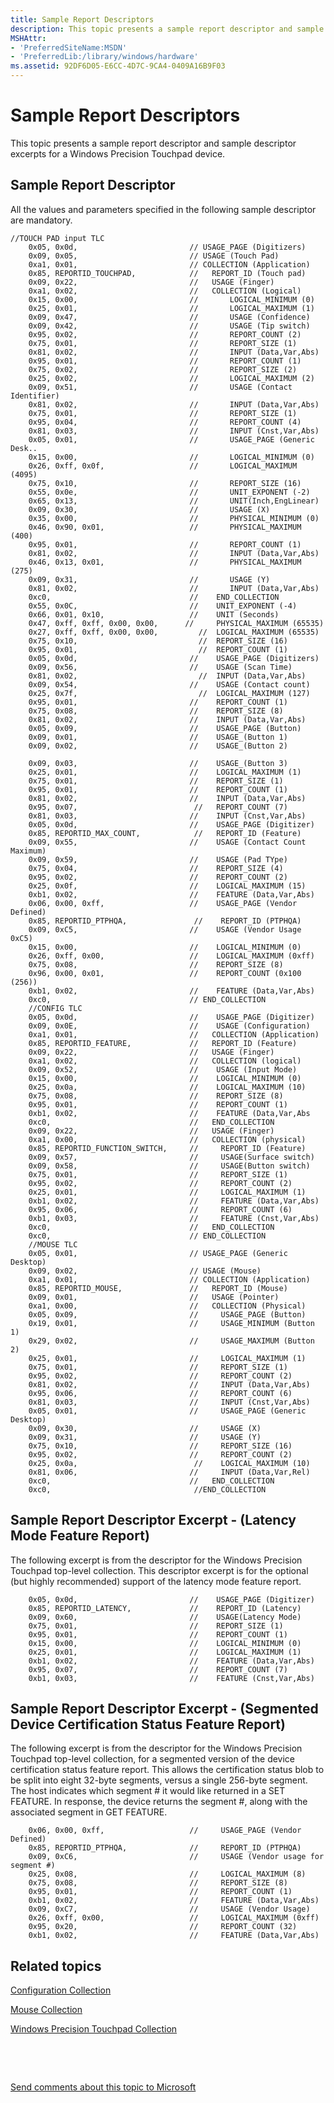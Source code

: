 ```yaml
---
title: Sample Report Descriptors
description: This topic presents a sample report descriptor and sample descriptor excerpts for a Windows Precision Touchpad device.
MSHAttr:
- 'PreferredSiteName:MSDN'
- 'PreferredLib:/library/windows/hardware'
ms.assetid: 92DF6D05-E6CC-4D7C-9CA4-0409A16B9F03
---
```


# Sample Report Descriptors


This topic presents a sample report descriptor and sample descriptor excerpts for a Windows Precision Touchpad device.

## Sample Report Descriptor


All the values and parameters specified in the following sample descriptor are mandatory.

``` syntax
//TOUCH PAD input TLC
    0x05, 0x0d,                         // USAGE_PAGE (Digitizers)          
    0x09, 0x05,                         // USAGE (Touch Pad)             
    0xa1, 0x01,                         // COLLECTION (Application)         
    0x85, REPORTID_TOUCHPAD,            //   REPORT_ID (Touch pad)              
    0x09, 0x22,                         //   USAGE (Finger)                 
    0xa1, 0x02,                         //   COLLECTION (Logical)  
    0x15, 0x00,                         //       LOGICAL_MINIMUM (0)
    0x25, 0x01,                         //       LOGICAL_MAXIMUM (1)
    0x09, 0x47,                         //       USAGE (Confidence) 
    0x09, 0x42,                         //       USAGE (Tip switch)
    0x95, 0x02,                         //       REPORT_COUNT (2)
    0x75, 0x01,                         //       REPORT_SIZE (1)
    0x81, 0x02,                         //       INPUT (Data,Var,Abs)
    0x95, 0x01,                         //       REPORT_COUNT (1)
    0x75, 0x02,                         //       REPORT_SIZE (2)
    0x25, 0x02,                         //       LOGICAL_MAXIMUM (2)
    0x09, 0x51,                         //       USAGE (Contact Identifier)
    0x81, 0x02,                         //       INPUT (Data,Var,Abs)
    0x75, 0x01,                         //       REPORT_SIZE (1)
    0x95, 0x04,                         //       REPORT_COUNT (4)             
    0x81, 0x03,                         //       INPUT (Cnst,Var,Abs)
    0x05, 0x01,                         //       USAGE_PAGE (Generic Desk..
    0x15, 0x00,                         //       LOGICAL_MINIMUM (0)
    0x26, 0xff, 0x0f,                   //       LOGICAL_MAXIMUM (4095)         
    0x75, 0x10,                         //       REPORT_SIZE (16)             
    0x55, 0x0e,                         //       UNIT_EXPONENT (-2)           
    0x65, 0x13,                         //       UNIT(Inch,EngLinear)                  
    0x09, 0x30,                         //       USAGE (X)                    
    0x35, 0x00,                         //       PHYSICAL_MINIMUM (0)         
    0x46, 0x90, 0x01,                   //       PHYSICAL_MAXIMUM (400)
    0x95, 0x01,                         //       REPORT_COUNT (1)         
    0x81, 0x02,                         //       INPUT (Data,Var,Abs)         
    0x46, 0x13, 0x01,                   //       PHYSICAL_MAXIMUM (275)
    0x09, 0x31,                         //       USAGE (Y)                    
    0x81, 0x02,                         //       INPUT (Data,Var,Abs)    
    0xc0,                               //    END_COLLECTION
    0x55, 0x0C,                         //    UNIT_EXPONENT (-4)           
    0x66, 0x01, 0x10,                   //    UNIT (Seconds)        
    0x47, 0xff, 0xff, 0x00, 0x00,      //     PHYSICAL_MAXIMUM (65535)
    0x27, 0xff, 0xff, 0x00, 0x00,         //  LOGICAL_MAXIMUM (65535) 
    0x75, 0x10,                           //  REPORT_SIZE (16)             
    0x95, 0x01,                           //  REPORT_COUNT (1) 
    0x05, 0x0d,                         //    USAGE_PAGE (Digitizers)
    0x09, 0x56,                         //    USAGE (Scan Time)    
    0x81, 0x02,                           //  INPUT (Data,Var,Abs)         
    0x09, 0x54,                         //    USAGE (Contact count)
    0x25, 0x7f,                           //  LOGICAL_MAXIMUM (127) 
    0x95, 0x01,                         //    REPORT_COUNT (1)
    0x75, 0x08,                         //    REPORT_SIZE (8)    
    0x81, 0x02,                         //    INPUT (Data,Var,Abs)
    0x05, 0x09,                         //    USAGE_PAGE (Button)         
    0x09, 0x01,                         //    USAGE_(Button 1)     
    0x09, 0x02,                         //    USAGE_(Button 2)     

    0x09, 0x03,                         //    USAGE_(Button 3)     
    0x25, 0x01,                         //    LOGICAL_MAXIMUM (1)          
    0x75, 0x01,                         //    REPORT_SIZE (1)              
    0x95, 0x01,                         //    REPORT_COUNT (1)             
    0x81, 0x02,                         //    INPUT (Data,Var,Abs)
    0x95, 0x07,                          //   REPORT_COUNT (7)                 
    0x81, 0x03,                         //    INPUT (Cnst,Var,Abs)
    0x05, 0x0d,                         //    USAGE_PAGE (Digitizer)
    0x85, REPORTID_MAX_COUNT,            //   REPORT_ID (Feature)              
    0x09, 0x55,                         //    USAGE (Contact Count Maximum)
    0x09, 0x59,                         //    USAGE (Pad TYpe)
    0x75, 0x04,                         //    REPORT_SIZE (4) 
    0x95, 0x02,                         //    REPORT_COUNT (2)
    0x25, 0x0f,                         //    LOGICAL_MAXIMUM (15)
    0xb1, 0x02,                         //    FEATURE (Data,Var,Abs)
    0x06, 0x00, 0xff,                   //    USAGE_PAGE (Vendor Defined)
    0x85, REPORTID_PTPHQA,               //    REPORT_ID (PTPHQA)  
    0x09, 0xC5,                         //    USAGE (Vendor Usage 0xC5)    
    0x15, 0x00,                         //    LOGICAL_MINIMUM (0)          
    0x26, 0xff, 0x00,                   //    LOGICAL_MAXIMUM (0xff) 
    0x75, 0x08,                         //    REPORT_SIZE (8)             
    0x96, 0x00, 0x01,                   //    REPORT_COUNT (0x100 (256))             
    0xb1, 0x02,                         //    FEATURE (Data,Var,Abs)
    0xc0,                               // END_COLLECTION
    //CONFIG TLC
    0x05, 0x0d,                         //    USAGE_PAGE (Digitizer)
    0x09, 0x0E,                         //    USAGE (Configuration)
    0xa1, 0x01,                         //   COLLECTION (Application)
    0x85, REPORTID_FEATURE,             //   REPORT_ID (Feature)              
    0x09, 0x22,                         //   USAGE (Finger)              
    0xa1, 0x02,                         //   COLLECTION (logical)     
    0x09, 0x52,                         //    USAGE (Input Mode)         
    0x15, 0x00,                         //    LOGICAL_MINIMUM (0)      
    0x25, 0x0a,                         //    LOGICAL_MAXIMUM (10)
    0x75, 0x08,                         //    REPORT_SIZE (8)         
    0x95, 0x01,                         //    REPORT_COUNT (1)         
    0xb1, 0x02,                         //    FEATURE (Data,Var,Abs    
    0xc0,                               //   END_COLLECTION
    0x09, 0x22,                         //   USAGE (Finger)              
    0xa1, 0x00,                         //   COLLECTION (physical)     
    0x85, REPORTID_FUNCTION_SWITCH,     //     REPORT_ID (Feature)              
    0x09, 0x57,                         //     USAGE(Surface switch)
    0x09, 0x58,                         //     USAGE(Button switch)
    0x75, 0x01,                         //     REPORT_SIZE (1)
    0x95, 0x02,                         //     REPORT_COUNT (2)
    0x25, 0x01,                         //     LOGICAL_MAXIMUM (1)
    0xb1, 0x02,                         //     FEATURE (Data,Var,Abs)
    0x95, 0x06,                         //     REPORT_COUNT (6)             
    0xb1, 0x03,                         //     FEATURE (Cnst,Var,Abs)
    0xc0,                               //   END_COLLECTION
    0xc0,                               // END_COLLECTION
    //MOUSE TLC
    0x05, 0x01,                         // USAGE_PAGE (Generic Desktop)     
    0x09, 0x02,                         // USAGE (Mouse)                    
    0xa1, 0x01,                         // COLLECTION (Application)        
    0x85, REPORTID_MOUSE,               //   REPORT_ID (Mouse)              
    0x09, 0x01,                         //   USAGE (Pointer)                
    0xa1, 0x00,                         //   COLLECTION (Physical)          
    0x05, 0x09,                         //     USAGE_PAGE (Button)          
    0x19, 0x01,                         //     USAGE_MINIMUM (Button 1)     
    0x29, 0x02,                         //     USAGE_MAXIMUM (Button 2)     
    0x25, 0x01,                         //     LOGICAL_MAXIMUM (1)          
    0x75, 0x01,                         //     REPORT_SIZE (1)              
    0x95, 0x02,                         //     REPORT_COUNT (2)             
    0x81, 0x02,                         //     INPUT (Data,Var,Abs)         
    0x95, 0x06,                         //     REPORT_COUNT (6)             
    0x81, 0x03,                         //     INPUT (Cnst,Var,Abs)         
    0x05, 0x01,                         //     USAGE_PAGE (Generic Desktop) 
    0x09, 0x30,                         //     USAGE (X)                    
    0x09, 0x31,                         //     USAGE (Y)                    
    0x75, 0x10,                         //     REPORT_SIZE (16)             
    0x95, 0x02,                         //     REPORT_COUNT (2)             
    0x25, 0x0a,                          //    LOGICAL_MAXIMUM (10)      
    0x81, 0x06,                         //     INPUT (Data,Var,Rel)         
    0xc0,                               //   END_COLLECTION                 
    0xc0,                                //END_COLLECTION
```

## Sample Report Descriptor Excerpt - (Latency Mode Feature Report)


The following excerpt is from the descriptor for the Windows Precision Touchpad top-level collection. This descriptor excerpt is for the optional (but highly recommended) support of the latency mode feature report.

``` syntax
    0x05, 0x0d,                         //    USAGE_PAGE (Digitizer)
    0x85, REPORTID_LATENCY,             //    REPORT_ID (Latency)              
    0x09, 0x60,                         //    USAGE(Latency Mode)
    0x75, 0x01,                         //    REPORT_SIZE (1) 
    0x95, 0x01,                         //    REPORT_COUNT (1)
    0x15, 0x00,                         //    LOGICAL_MINIMUM (0)
    0x25, 0x01,                         //    LOGICAL_MAXIMUM (1)
    0xb1, 0x02,                         //    FEATURE (Data,Var,Abs)
    0x95, 0x07,                         //    REPORT_COUNT (7)             
    0xb1, 0x03,                         //    FEATURE (Cnst,Var,Abs)            
```

## Sample Report Descriptor Excerpt - (Segmented Device Certification Status Feature Report)


The following excerpt is from the descriptor for the Windows Precision Touchpad top-level collection, for a segmented version of the device certification status feature report. This allows the certification status blob to be split into eight 32-byte segments, versus a single 256-byte segment. The host indicates which segment \# it would like returned in a SET FEATURE. In response, the device returns the segment \#, along with the associated segment in GET FEATURE.

``` syntax
    0x06, 0x00, 0xff,                   //     USAGE_PAGE (Vendor Defined)  
    0x85, REPORTID_PTPHQA,              //     REPORT_ID (PTPHQA)              
    0x09, 0xC6,                         //     USAGE (Vendor usage for segment #) 
    0x25, 0x08,                         //     LOGICAL_MAXIMUM (8)
    0x75, 0x08,                         //     REPORT_SIZE (8)
    0x95, 0x01,                         //     REPORT_COUNT (1) 
    0xb1, 0x02,                         //     FEATURE (Data,Var,Abs) 
    0x09, 0xC7,                         //     USAGE (Vendor Usage) 
    0x26, 0xff, 0x00,                   //     LOGICAL_MAXIMUM (0xff)                 
    0x95, 0x20,                         //     REPORT_COUNT (32)             
    0xb1, 0x02,                         //     FEATURE (Data,Var,Abs)
```

## Related topics


[Configuration Collection](touchpad-configuration-collection.md)

[Mouse Collection](touchpad-mouse-collection.md)

[Windows Precision Touchpad Collection](touchpad-windows-precision-touchpad-collection.md)

 

 

[Send comments about this topic to Microsoft](mailto:wsddocfb@microsoft.com?subject=Documentation%20feedback%20%5Bp_WEG_Hardware\p_weg_hardware%5D:%20Sample%20Report%20Descriptors%20%20RELEASE:%20%285/9/2016%29&body=%0A%0APRIVACY%20STATEMENT%0A%0AWe%20use%20your%20feedback%20to%20improve%20the%20documentation.%20We%20don't%20use%20your%20email%20address%20for%20any%20other%20purpose,%20and%20we'll%20remove%20your%20email%20address%20from%20our%20system%20after%20the%20issue%20that%20you're%20reporting%20is%20fixed.%20While%20we're%20working%20to%20fix%20this%20issue,%20we%20might%20send%20you%20an%20email%20message%20to%20ask%20for%20more%20info.%20Later,%20we%20might%20also%20send%20you%20an%20email%20message%20to%20let%20you%20know%20that%20we've%20addressed%20your%20feedback.%0A%0AFor%20more%20info%20about%20Microsoft's%20privacy%20policy,%20see%20http://privacy.microsoft.com/default.aspx. "Send comments about this topic to Microsoft")





